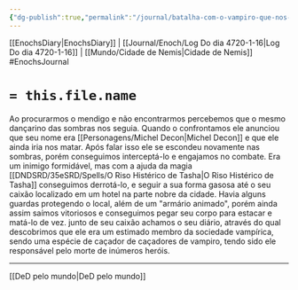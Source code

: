 ```yaml
---
{"dg-publish":true,"permalink":"/journal/batalha-com-o-vampiro-que-nos-seguia/","dgHomeLink":true,"dgPassFrontmatter":false}
---
```


[[EnochsDiary|EnochsDiary]] | [[Journal/Enoch/Log Do dia 4720-1-16|Log Do dia 4720-1-16]] | [[Mundo/Cidade de Nemis|Cidade de Nemis]] 
#EnochsJournal 

# `= this.file.name`

Ao procurarmos o mendigo e não encontrarmos percebemos que o mesmo dançarino das sombras nos seguia. Quando o confrontamos ele anunciou que seu nome era [[Personagens/Michel Decon|Michel Decon]] e que ele ainda iria nos matar.
Após falar isso ele se escondeu novamente nas sombras, porém conseguimos interceptá-lo e engajamos no combate.
Era um inimigo formidável, mas com a ajuda da magia [[DNDSRD/35eSRD/Spells/O Riso Histérico de Tasha|O Riso Histérico de Tasha]] conseguimos derrotá-lo, e seguir a sua forma gasosa até o seu caixão localizado em um hotel na parte nobre da cidade.
Havia alguns guardas protegendo o local, além de um "armário animado", porém ainda assim saímos vitoriosos e conseguimos pegar seu corpo para estacar e matá-lo de vez.
junto de seu caixão achamos o seu diário, através do qual descobrimos que ele era um estimado membro da sociedade vampírica, sendo uma espécie de caçador de caçadores de vampiro, tendo sido ele responsável pelo morte de inúmeros heróis.

---
[[DeD pelo mundo|DeD pelo mundo]] 